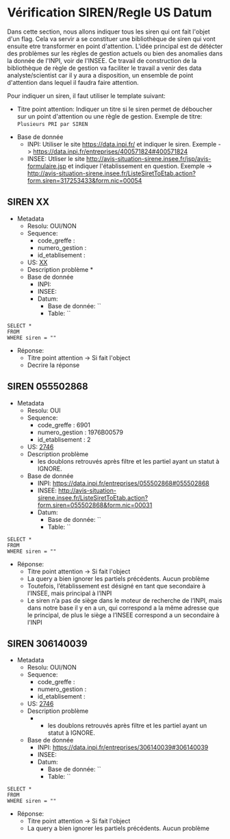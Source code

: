 # Vérification SIREN/Regle US Datum

Dans cette section, nous allons indiquer tous les siren qui ont fait l'objet d'un flag. Cela va servir a se constituer une bibliothèque de siren qui vont ensuite etre transformer en point d'attention. L'idée principal est de détécter des problèmes sur les règles de gestion actuels ou bien des anomalies dans la donnée de l'INPI, voir de l'INSEE. Ce travail de construction de la bibliothèque de règle de gestion va faciliter le travail a venir des data analyste/scientist car il y aura a disposition, un ensemble de point d'attention dans lequel il faudra faire attention.

Pour indiquer un siren, il faut utiliser le template suivant:

- Titre point attention: Indiquer un titre si le siren permet de déboucher sur un point d'attention ou une règle de gestion. Exemple de titre: `Plusieurs PRI par SIREN`
* Base de donnée
    * INPI: Utiliser le site https://data.inpi.fr/ et indiquer le siren. Exemple -> https://data.inpi.fr/entreprises/400571824#400571824
    * INSEE: Utliser le site http://avis-situation-sirene.insee.fr/jsp/avis-formulaire.jsp et indiquer l'établissement en question. Exemple -> http://avis-situation-sirene.insee.fr/ListeSiretToEtab.action?form.siren=317253433&form.nic=00054

## SIREN XX

* Metadata
  * Resolu: OUI/NON
  * Sequence:
    * code_greffe :
    * numero_gestion :
    * id_etablisement :
  * US: [XX](https://tree.taiga.io/project/olivierlubet-air/us/)
  * Description problème
    *
  * Base de donnée
      * INPI:
      * INSEE:
      * Datum:
        * Base de donnée: ``
        * Table: ``
```
SELECT *
FROM
WHERE siren = ""
```
  * Réponse:
    *  Titre point attention -> Si fait l'object
    * Decrire la réponse


## SIREN 055502868

* Metadata
  * Resolu: OUI
  * Sequence:
    * code_greffe : 6901
    * numero_gestion : 1976B00579
    * id_etablisement : 2
  * US: [2746](https://tree.taiga.io/project/olivierlubet-air/us/2746)
  * Description problème
    * les doublons retrouvés après filtre et les partiel ayant un statut à IGNORE.
  * Base de donnée
      * INPI: https://data.inpi.fr/entreprises/055502868#055502868
      * INSEE: http://avis-situation-sirene.insee.fr/ListeSiretToEtab.action?form.siren=055502868&form.nic=00031
      * Datum:
        * Base de donnée: ``
        * Table: ``
```
SELECT *
FROM
WHERE siren = ""
```
  * Réponse:
    *  Titre point attention -> Si fait l'object
    * La query a bien ignorer les partiels précédents. Aucun problème
    * Toutefois, l’établissement est désigné en tant que secondaire à l’INSEE, mais principal à l’INPI
    * Le siren n’a pas de siège dans le moteur de recherche de l’INPI, mais dans notre base il y en a un, qui correspond a la même adresse que le principal, de plus le siège a l’INSEE correspond a un secondaire à l’INPI

## SIREN 306140039

  * Metadata
    * Resolu: OUI/NON
    * Sequence:
      * code_greffe :
      * numero_gestion :
      * id_etablisement :
    * US: [2746](https://tree.taiga.io/project/olivierlubet-air/us/2746)
    * Description problème
      *   * les doublons retrouvés après filtre et les partiel ayant un statut à IGNORE.
    * Base de donnée
        * INPI: https://data.inpi.fr/entreprises/306140039#306140039
        * INSEE:
        * Datum:
          * Base de donnée: ``
          * Table: ``
  ```
  SELECT *
  FROM
  WHERE siren = ""
  ```
  * Réponse:
      *  Titre point attention -> Si fait l'object
      * La query a bien ignorer les partiels précédents. Aucun problème
